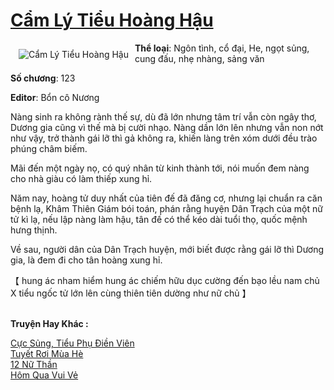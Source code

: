 <a href="https://utruyen.com/truyen/cam-ly-tieu-hoang-hau/19163/" title="Cẩm Lý Tiểu Hoàng Hậu"><h1>Cẩm Lý Tiểu Hoàng Hậu</h1></a><div style="display:table"><img align="right" style="float: left; padding: 10px;" src="https://utruyen.com/images/story/200x260/cam-ly-tieu-hoang-hau.jpg" alt="Cẩm Lý Tiểu Hoàng Hậu"><b>Thể loại</b>: Ngôn tình, cổ đại, He, ngọt sủng, cung đấu, nhẹ nhàng, sảng văn <p></p><b>Số chương</b>: 123<p></p><b>Editor</b>: Bổn cô Nương<p></p>Nàng sinh ra không rành thế sự, dù đã lớn nhưng tâm trí vẫn còn ngây thơ, Dương gia cũng vì thế mà bị cười nhạo. Nàng dần lớn lên nhưng vẫn non nớt như vậy, trở thành gái lỡ thì gả không ra, khiến làng trên xóm dưới đều trào phúng châm biếm.<p></p>Mãi đến một ngày nọ, có quý nhân từ kinh thành tới, nói muốn đem nàng cho nhà giàu có làm thiếp xung hỉ.<p></p>Năm nay, hoàng tử duy nhất của tiên đế đã đăng cơ, nhưng lại chuẩn ra căn bệnh lạ, Khâm Thiên Giám bói toán, phán rằng huyện Dân Trạch của một nữ tử kì lạ, nếu lập nàng làm hậu, tân đế có thể kéo dài tuổi thọ, quốc mệnh hưng thịnh.<p></p>Về sau, người dân của Dân Trạch huyện, mới biết được rằng gái lỡ thì Dương gia, là đem đi cho tân hoàng xung hỉ.<p></p>【 hung ác nham hiểm hung ác chiếm hữu dục cường đến bạo lều nam chủ X tiểu ngốc tử lớn lên cùng thiên tiên dường như nữ chủ 】</div><p><br><b>Truyện Hay Khác :</b></p><a href="https://utruyen.com/truyen/cuc-sung-tieu-phu-dien-vien/17257/" alt="Cực Sủng, Tiểu Phụ Điền Viên">Cực Sủng, Tiểu Phụ Điền Viên</a><br/><a href="https://github.com/quanluxury/ngontinhhot/tree/master/truyenhay/20708/" alt="Tuyết Rơi Mùa Hè">Tuyết Rơi Mùa Hè</a><br/><a href="https://www.flickr.com/photos/184340401@N07/48819124711/" alt="12 Nữ Thần">12 Nữ Thần</a><br/><a href="https://github.com/quanluxury/ngontinhhot/tree/master/truyenhay/19017/" alt="Hôm Qua Vui Vẻ">Hôm Qua Vui Vẻ</a><br/>